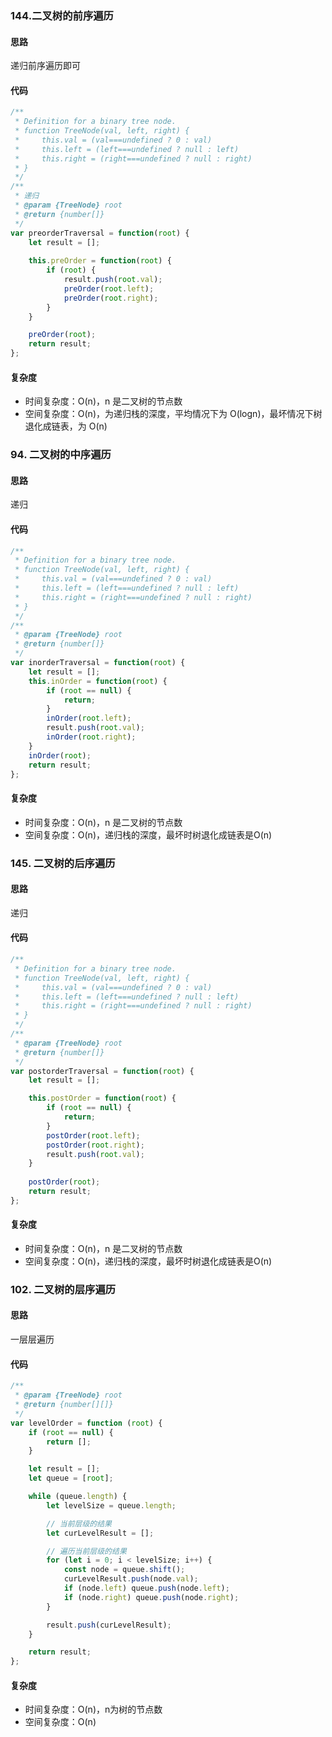 ### 144.二叉树的前序遍历
#### 思路
递归前序遍历即可
#### 代码
```js
/**
 * Definition for a binary tree node.
 * function TreeNode(val, left, right) {
 *     this.val = (val===undefined ? 0 : val)
 *     this.left = (left===undefined ? null : left)
 *     this.right = (right===undefined ? null : right)
 * }
 */
/**
 * 递归
 * @param {TreeNode} root
 * @return {number[]}
 */
var preorderTraversal = function(root) {
    let result = [];
   
    this.preOrder = function(root) {
        if (root) {
            result.push(root.val);
            preOrder(root.left);
            preOrder(root.right);
        }   
    }

    preOrder(root);
    return result;
};
```
#### 复杂度
* 时间复杂度：O(n)，n 是二叉树的节点数
* 空间复杂度：O(n)，为递归栈的深度，平均情况下为 O(logn)，最坏情况下树退化成链表，为 O(n)

### 94. 二叉树的中序遍历
#### 思路
递归
#### 代码
```js
/**
 * Definition for a binary tree node.
 * function TreeNode(val, left, right) {
 *     this.val = (val===undefined ? 0 : val)
 *     this.left = (left===undefined ? null : left)
 *     this.right = (right===undefined ? null : right)
 * }
 */
/**
 * @param {TreeNode} root
 * @return {number[]}
 */
var inorderTraversal = function(root) {
    let result = [];
    this.inOrder = function(root) {
        if (root == null) {
            return;
        }
        inOrder(root.left);
        result.push(root.val);
        inOrder(root.right);
    }
    inOrder(root);
    return result;
};
```
#### 复杂度
* 时间复杂度：O(n)，n 是二叉树的节点数
* 空间复杂度：O(n)，递归栈的深度，最坏时树退化成链表是O(n)

### 145. 二叉树的后序遍历
#### 思路
递归
#### 代码
```js
/**
 * Definition for a binary tree node.
 * function TreeNode(val, left, right) {
 *     this.val = (val===undefined ? 0 : val)
 *     this.left = (left===undefined ? null : left)
 *     this.right = (right===undefined ? null : right)
 * }
 */
/**
 * @param {TreeNode} root
 * @return {number[]}
 */
var postorderTraversal = function(root) {
    let result = [];

    this.postOrder = function(root) {
        if (root == null) {
            return;
        }
        postOrder(root.left);
        postOrder(root.right);
        result.push(root.val);
    } 
    
    postOrder(root);
    return result;
};
```
#### 复杂度
* 时间复杂度：O(n)，n 是二叉树的节点数
* 空间复杂度：O(n)，递归栈的深度，最坏时树退化成链表是O(n)

###  102. 二叉树的层序遍历 
#### 思路
一层层遍历
#### 代码
```js
/**
 * @param {TreeNode} root
 * @return {number[][]}
 */
var levelOrder = function (root) {
    if (root == null) {
        return [];
    }

    let result = [];
    let queue = [root];

    while (queue.length) {
        let levelSize = queue.length;

        // 当前层级的结果
        let curLevelResult = [];

        // 遍历当前层级的结果
        for (let i = 0; i < levelSize; i++) {
            const node = queue.shift();
            curLevelResult.push(node.val);
            if (node.left) queue.push(node.left);
            if (node.right) queue.push(node.right);
        }

        result.push(curLevelResult);
    }

    return result;
};

```
#### 复杂度
* 时间复杂度：O(n)，n为树的节点数
* 空间复杂度：O(n)
  